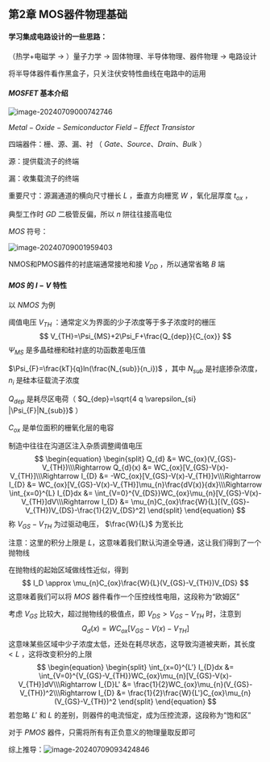 ## 第2章	MOS器件物理基础

#### 学习集成电路设计的一些思路：

（热学+电磁学 $\longrightarrow$ ）量子力学 $\longrightarrow$ 固体物理、半导体物理、器件物理 $\longrightarrow$ 电路设计

将半导体器件看作黑盒子，只关注伏安特性曲线在电路中的运用

#### $MOSFET$ 基本介绍

![image-20240709000742746](https://raw.githubusercontent.com/heiheiha798/Razavi-Notes/main/img/image-20240709000742746.png)

$Metal-Oxide-Semiconductor\ Field-Effect\ Transistor$

四端器件：栅、源、漏、衬 （ $Gate、Source、Drain、Bulk$ ）

源：提供载流子的终端

漏：收集载流子的终端

重要尺寸：源漏通道的横向尺寸栅长 $L$ ，垂直方向栅宽 $W$ ，氧化层厚度 $t_{ox}$ ，

典型工作时 $GD$ 二极管反偏，所以 $n$ 阱往往接高电位

$MOS$ 符号：

![image-20240709001959403](https://raw.githubusercontent.com/heiheiha798/Razavi-Notes/main/img/image-20240709001959403.png)

NMOS和PMOS器件的衬底端通常接地和接 $V_{DD}$ ，所以通常省略 $B$ 端

#### $MOS$ 的 $I-V$ 特性

以 $NMOS$ 为例

阈值电压 $V_{TH}$ ：通常定义为界面的少子浓度等于多子浓度时的栅压
$$
V_{TH}=\Psi_{MS}+2\Psi_F+\frac{Q_{dep}}{C_{ox}}
$$
$\Psi_{MS}$ 是多晶硅栅和硅衬底的功函数差电压值

$\Psi_{F}=\frac{kT}{q}ln(\frac{N_{sub}}{n_i})$ ，其中 $N_{sub}$ 是衬底掺杂浓度， $n_i$ 是硅本征载流子浓度

$Q_{dep}$ 是耗尽区电荷（ $Q_{dep}=\sqrt{4 q \varepsilon_{si} |\Psi_{F}|N_{sub}}$ ）

$C_{ox}$ 是单位面积的栅氧化层的电容

制造中往往在沟道区注入杂质调整阈值电压
$$
\begin{equation}
\begin{split}
Q_{d} &= WC_{ox}(V_{GS}-V_{TH})\\\Rightarrow
Q_{d}(x) &= WC_{ox}[V_{GS}-V(x)-V_{TH}]\\\Rightarrow
I_{D} &= -WC_{ox}[V_{GS}-V(x)-V_{TH}]v\\\Rightarrow
I_{D} &= WC_{ox}[V_{GS}-V(x)-V_{TH}]\mu_{n}\frac{dV(x)}{dx}\\\Rightarrow
\int_{x=0}^{L} I_{D}dx &= \int_{V=0}^{V_{DS}}WC_{ox}\mu_{n}[V_{GS}-V(x)-V_{TH}]dV\\\Rightarrow
I_{D} &= \mu_{n}C_{ox}\frac{W}{L}[(V_{GS}-V_{TH})V_{DS}-\frac{1}{2}V_{DS}^2]
\end{split}
\end{equation}
$$
称 $V_{GS}-V_{TH}$ 为过驱动电压， $\frac{W}{L}$ 为宽长比

注意：这里的积分上限是 $L$，这意味着我们默认沟道全导通，这让我们得到了一个抛物线

在抛物线的起始区域做线性近似，得到
$$
I_D \approx \mu_{n}C_{ox}\frac{W}{L}(V_{GS}-V_{TH})V_{DS}
$$
这意味着我们可以将 $MOS$ 器件看作一个压控线性电阻，这段称为“欧姆区”

考虑 $V_{GS}$ 比较大，超过抛物线的极值点，即 $V_{DS}>V_{GS}-V_{TH}$ 时，注意到
$$
Q_{d}(x) = WC_{ox}[V_{GS}-V(x)-V_{TH}]
$$
这意味某些区域中少子浓度太低，还处在耗尽状态，这导致沟道被夹断，其长度 $<L$ ，这将改变积分的上限
$$
\begin{equation}
\begin{split}
\int_{x=0}^{L'} I_{D}dx &= \int_{V=0}^{V_{GS}-V_{TH}}WC_{ox}\mu_{n}[V_{GS}-V(x)-V_{TH}]dV\\\Rightarrow
I_{D}L' &= \frac{1}{2}WC_{ox}\mu_{n}(V_{GS}-V_{TH})^2\\\Rightarrow
I_{D} &= \frac{1}{2}\frac{W}{L'}C_{ox}\mu_{n}(V_{GS}-V_{TH})^2
\end{split}
\end{equation}
$$
若忽略 $L'$ 和  $L$ 的差别，则器件的电流恒定，成为压控流源，这段称为“饱和区”

对于 $PMOS$ 器件，只需将所有有正负意义的物理量取反即可

综上推导：![image-20240709093424846](https://raw.githubusercontent.com/heiheiha798/Razavi-Notes/main/img/image-20240709093424846.png)



